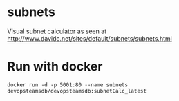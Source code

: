 # subnets
Visual subnet calculator as seen at http://www.davidc.net/sites/default/subnets/subnets.html

# Run with docker

```
docker run -d -p 5001:80 --name subnets devopsteamsdb/devopsteamsdb:subnetCalc_latest

```
